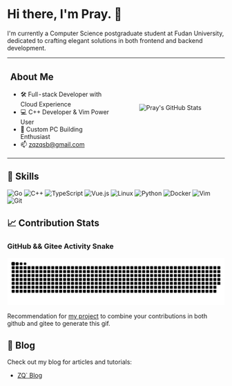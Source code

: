 # Hi there, I'm Pray. 👋

I'm currently a Computer Science postgraduate student at Fudan University, dedicated to crafting elegant solutions in both frontend and backend development. 

<table width="100%" style="border: none;">
<tr>
<td width="50%" style="border: none;">

<h2 align="left">About Me</h2>

- 🛠️ Full-stack Developer with Cloud Experience
- 💻 C++ Developer & Vim Power User
- 🔧 Custom PC Building Enthusiast
- 📫 [zqzqsb@gmail.com](mailto:zqzqsb@gmail.com)

</td>
<td width="50%" style="border: none;">

<div align="center">
  <picture>
    <source
      srcset="https://awesome-github-stats.azurewebsites.net/user-stats/zqzqsb?cardType=github&theme=github-dark&preferLogin=false"
      media="(prefers-color-scheme: dark)"
    />
    <source
      srcset="https://awesome-github-stats.azurewebsites.net/user-stats/zqzqsb?cardType=github&theme=default&preferLogin=false"
      media="(prefers-color-scheme: light), (prefers-color-scheme: no-preference)"
    />
    <img src="https://awesome-github-stats.azurewebsites.net/user-stats/zqzqsb?cardType=github&theme=default&preferLogin=false" alt="Pray's GitHub Stats" />
  </picture>
</div>

</td>
</tr>
</table>

<h2 align="left">🚀 Skills</h2>

![Go](https://img.shields.io/badge/Go-00ADD8?style=for-the-badge&logo=go&logoColor=white)
![C++](https://img.shields.io/badge/C++-00599C?style=for-the-badge&logo=cplusplus&logoColor=white)
![TypeScript](https://img.shields.io/badge/TypeScript-3178C6?style=for-the-badge&logo=typescript&logoColor=white)
![Vue.js](https://img.shields.io/badge/Vue.js-4FC08D?style=for-the-badge&logo=vue-dot-js&logoColor=white)
![Linux](https://img.shields.io/badge/Linux-FCC624?style=for-the-badge&logo=linux&logoColor=black)
![Python](https://img.shields.io/badge/Python-3776AB?style=for-the-badge&logo=python&logoColor=white)
![Docker](https://img.shields.io/badge/Docker-2496ED?style=for-the-badge&logo=docker&logoColor=white)
![Vim](https://img.shields.io/badge/Vim-019733?style=for-the-badge&logo=vim&logoColor=white)
![Git](https://img.shields.io/badge/Git-F05032?style=for-the-badge&logo=git&logoColor=white)

<h2 align="left">📈 Contribution Stats</h2>

### GitHub && Gitee Activity Snake

<picture>
  <source media="(prefers-color-scheme: dark)" srcset="https://github.com/Zqzqsb/Zqzqsb/blob/output/github-snake-dark.svg" />
  <source media="(prefers-color-scheme: light)" srcset="https://github.com/Zqzqsb/Zqzqsb/blob/output/github-snake.svg" />
  <img alt="github-snake" src="https://github.com/Zqzqsb/Zqzqsb/blob/output/github-snake.svg" />
</picture>

Recommendation for [my project](https://github.com/Zqzqsb/MultiSourceSnake) to combine your contributions in both github and gitee to generate this gif.

<h2 align="left">📝 Blog</h2>

Check out my blog for articles and tutorials:

- [ZQ` Blog](https://blog.zqzqsb.cn)
